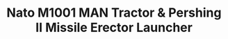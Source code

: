 ---
layout: product
title: "Nato M1001 MAN Tractor & Pershing Ⅱ Missile Erector Launcher"
price: "3700" 
desc: "Maketa"
img_path: "/assets/img/UA72084.jpg"
brand: "N/A"
available: false
special_offer: false
new: false
soon: false
cat: "010000"
subcat: "013300"
subsubcat: "0N/A"
sifra: "UA72084"
popular: true
---